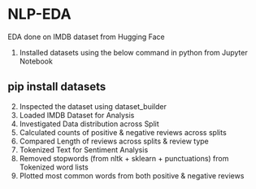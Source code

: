 # NLP-EDA
EDA done on IMDB dataset from Hugging Face

1. Installed datasets using the below command in python from Jupyter Notebook
## pip install datasets
2. Inspected the dataset using dataset_builder
3. Loaded IMDB Dataset for Analysis
4. Investigated Data distribution across Split
5. Calculated counts of positive & negative reviews across splits
6. Compared Length of reviews across splits & review type
7. Tokenized Text for Sentiment Analysis
8. Removed stopwords (from nltk + sklearn + punctuations) from Tokenized word lists
9. Plotted most common words from both positive & negative reviews

